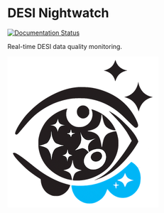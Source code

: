 # DESI Nightwatch

[![Documentation Status](https://readthedocs.org/projects/nightwatch/badge/?version=latest)](https://nightwatch.readthedocs.io/en/latest/?badge=latest)

Real-time DESI data quality monitoring.

![Night Watch](nightwatch.png)
